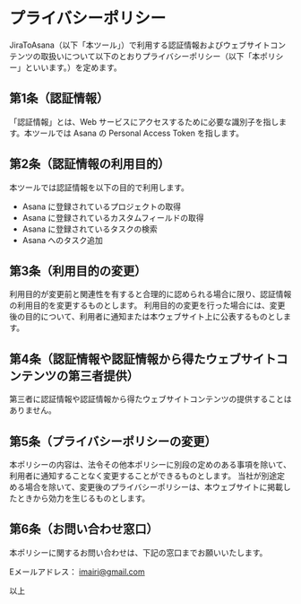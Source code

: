 # プライバシーポリシー

JiraToAsana（以下「本ツール」）で利用する認証情報およびウェブサイトコンテンツの取扱いについて以下のとおりプライバシーポリシー（以下「本ポリシー」といいます。）を定めます。

## 第1条（認証情報）

「認証情報」とは、Web サービスにアクセスするために必要な識別子を指します。本ツールでは Asana の Personal Access Token を指します。

## 第2条（認証情報の利用目的）

本ツールでは認証情報を以下の目的で利用します。

- Asana に登録されているプロジェクトの取得
- Asana に登録されているカスタムフィールドの取得
- Asana に登録されているタスクの検索
- Asana へのタスク追加

## 第3条（利用目的の変更）

利用目的が変更前と関連性を有すると合理的に認められる場合に限り、認証情報の利用目的を変更するものとします。
利用目的の変更を行った場合には、変更後の目的について、利用者に通知または本ウェブサイト上に公表するものとします。

## 第4条（認証情報や認証情報から得たウェブサイトコンテンツの第三者提供）

第三者に認証情報や認証情報から得たウェブサイトコンテンツの提供することはありません。

## 第5条（プライバシーポリシーの変更）
本ポリシーの内容は、法令その他本ポリシーに別段の定めのある事項を除いて、利用者に通知することなく変更することができるものとします。
当社が別途定める場合を除いて、変更後のプライバシーポリシーは、本ウェブサイトに掲載したときから効力を生じるものとします。

## 第6条（お問い合わせ窓口）
本ポリシーに関するお問い合わせは、下記の窓口までお願いいたします。

Eメールアドレス： imairi@gmail.com

以上
